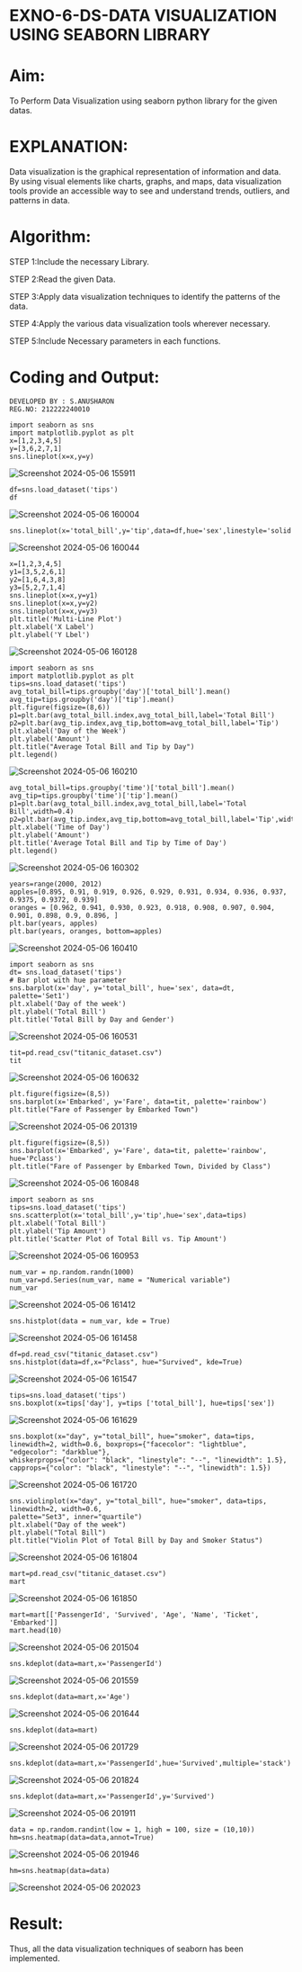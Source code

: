 # EXNO-6-DS-DATA VISUALIZATION USING SEABORN LIBRARY

# Aim:
  To Perform Data Visualization using seaborn python library for the given datas.

# EXPLANATION:
Data visualization is the graphical representation of information and data. By using visual elements like charts, graphs, and maps, data visualization tools provide an accessible way to see and understand trends, outliers, and patterns in data.

# Algorithm:
STEP 1:Include the necessary Library.

STEP 2:Read the given Data.

STEP 3:Apply data visualization techniques to identify the patterns of the data.

STEP 4:Apply the various data visualization tools wherever necessary.

STEP 5:Include Necessary parameters in each functions.

# Coding and Output:
```
DEVELOPED BY : S.ANUSHARON
REG.NO: 212222240010
```
```
import seaborn as sns
import matplotlib.pyplot as plt
x=[1,2,3,4,5]
y=[3,6,2,7,1]
sns.lineplot(x=x,y=y)
```
![Screenshot 2024-05-06 155911](https://github.com/Anusharonselva/EXNO-6-DS/assets/119405600/49d9b1ca-f56c-4a3c-9f69-2fd60595a9bd)
```
df=sns.load_dataset('tips')
df
```
![Screenshot 2024-05-06 160004](https://github.com/Anusharonselva/EXNO-6-DS/assets/119405600/fd6d7841-8c38-4994-9fbf-85db4897edf7)
```
sns.lineplot(x='total_bill',y='tip',data=df,hue='sex',linestyle='solid',legend='auto')
```
![Screenshot 2024-05-06 160044](https://github.com/Anusharonselva/EXNO-6-DS/assets/119405600/9f5e55e3-a87f-4db0-b679-c7f2f6299e9e)
```
x=[1,2,3,4,5]
y1=[3,5,2,6,1]
y2=[1,6,4,3,8]
y3=[5,2,7,1,4]
sns.lineplot(x=x,y=y1)
sns.lineplot(x=x,y=y2)
sns.lineplot(x=x,y=y3)
plt.title('Multi-Line Plot')
plt.xlabel('X Label')
plt.ylabel('Y Lbel')
```
![Screenshot 2024-05-06 160128](https://github.com/Anusharonselva/EXNO-6-DS/assets/119405600/be2634bf-e69f-4bd7-80c2-961e8e985caa)
```
import seaborn as sns
import matplotlib.pyplot as plt
tips=sns.load_dataset('tips')
avg_total_bill=tips.groupby('day')['total_bill'].mean()
avg_tip=tips.groupby('day')['tip'].mean()
plt.figure(figsize=(8,6))
p1=plt.bar(avg_total_bill.index,avg_total_bill,label='Total Bill')
p2=plt.bar(avg_tip.index,avg_tip,bottom=avg_total_bill,label='Tip')
plt.xlabel('Day of the Week')
plt.ylabel('Amount')
plt.title("Average Total Bill and Tip by Day")
plt.legend()
```
![Screenshot 2024-05-06 160210](https://github.com/Anusharonselva/EXNO-6-DS/assets/119405600/d6e12d89-00ee-4020-9052-95353c75ddfc)
```
avg_total_bill=tips.groupby('time')['total_bill'].mean()
avg_tip=tips.groupby('time')['tip'].mean()
p1=plt.bar(avg_total_bill.index,avg_total_bill,label='Total Bill',width=0.4)
p2=plt.bar(avg_tip.index,avg_tip,bottom=avg_total_bill,label='Tip',width=0.4)
plt.xlabel('Time of Day')
plt.ylabel('Amount')
plt.title('Average Total Bill and Tip by Time of Day')
plt.legend()
```
![Screenshot 2024-05-06 160302](https://github.com/Anusharonselva/EXNO-6-DS/assets/119405600/8b6cf167-f1b1-4125-a1bf-893d015466d2)
```
years=range(2000, 2012)
apples=[0.895, 0.91, 0.919, 0.926, 0.929, 0.931, 0.934, 0.936, 0.937, 0.9375, 0.9372, 0.939] 
oranges = [0.962, 0.941, 0.930, 0.923, 0.918, 0.908, 0.907, 0.904, 0.901, 0.898, 0.9, 0.896, ]
plt.bar(years, apples)
plt.bar(years, oranges, bottom=apples)
```
![Screenshot 2024-05-06 160410](https://github.com/Anusharonselva/EXNO-6-DS/assets/119405600/23c58270-fd80-48b7-b389-f17c79e31534)
```
import seaborn as sns
dt= sns.load_dataset('tips')
# Bar plot with hue parameter
sns.barplot(x='day', y='total_bill', hue='sex', data=dt, palette='Set1')
plt.xlabel('Day of the week')
plt.ylabel('Total Bill')
plt.title('Total Bill by Day and Gender')
```
![Screenshot 2024-05-06 160531](https://github.com/Anusharonselva/EXNO-6-DS/assets/119405600/552ea7af-f178-4ee3-a995-3cea86a3d517)
```
tit=pd.read_csv("titanic_dataset.csv")
tit
```
![Screenshot 2024-05-06 160632](https://github.com/Anusharonselva/EXNO-6-DS/assets/119405600/85bbe2e0-26d9-48f4-a525-dba9676dec9e)
```
plt.figure(figsize=(8,5))
sns.barplot(x='Embarked', y='Fare', data=tit, palette='rainbow') 
plt.title("Fare of Passenger by Embarked Town")
```
![Screenshot 2024-05-06 201319](https://github.com/Anusharonselva/EXNO-6-DS/assets/119405600/04aef0b1-40bc-4ed1-8712-39b11bc5c8de)

```
plt.figure(figsize=(8,5))
sns.barplot(x='Embarked', y='Fare', data=tit, palette='rainbow', hue='Pclass') 
plt.title("Fare of Passenger by Embarked Town, Divided by Class")
```
![Screenshot 2024-05-06 160848](https://github.com/Anusharonselva/EXNO-6-DS/assets/119405600/3abb21a9-8a8f-4e3f-869c-817cd65f372f)
```
import seaborn as sns
tips=sns.load_dataset('tips')
sns.scatterplot(x='total_bill',y='tip',hue='sex',data=tips)
plt.xlabel('Total Bill')
plt.ylabel('Tip Amount')
plt.title('Scatter Plot of Total Bill vs. Tip Amount')
```
![Screenshot 2024-05-06 160953](https://github.com/Anusharonselva/EXNO-6-DS/assets/119405600/69a6d3bd-7a4c-4f22-9ec0-0a395db5bfe5)

```
num_var = np.random.randn(1000)
num_var=pd.Series(num_var, name = "Numerical variable")
num_var
```
![Screenshot 2024-05-06 161412](https://github.com/Anusharonselva/EXNO-6-DS/assets/119405600/9afb2c33-4183-424b-9f6f-a759713f8dff)
```
sns.histplot(data = num_var, kde = True)
```
![Screenshot 2024-05-06 161458](https://github.com/Anusharonselva/EXNO-6-DS/assets/119405600/23c94a65-4311-4ee7-9b6e-7a363ebab670)
```
df=pd.read_csv("titanic_dataset.csv")
sns.histplot(data=df,x="Pclass", hue="Survived", kde=True)
```
![Screenshot 2024-05-06 161547](https://github.com/Anusharonselva/EXNO-6-DS/assets/119405600/d13a9418-892a-453d-b72f-30ac8e87bcbd)
```
tips=sns.load_dataset('tips')
sns.boxplot(x=tips['day'], y=tips ['total_bill'], hue=tips['sex'])
```
![Screenshot 2024-05-06 161629](https://github.com/Anusharonselva/EXNO-6-DS/assets/119405600/e20337b2-2b14-495f-a52f-0af4cf6c1caa)

```
sns.boxplot(x="day", y="total_bill", hue="smoker", data=tips, linewidth=2, width=0.6, boxprops={"facecolor": "lightblue", "edgecolor": "darkblue"},
whiskerprops={"color": "black", "linestyle": "--", "linewidth": 1.5}, capprops={"color": "black", "linestyle": "--", "linewidth": 1.5})
```
![Screenshot 2024-05-06 161720](https://github.com/Anusharonselva/EXNO-6-DS/assets/119405600/5beeead7-5e71-44b9-9f4d-1757c08b717e)
```
sns.violinplot(x="day", y="total_bill", hue="smoker", data=tips, linewidth=2, width=0.6,
palette="Set3", inner="quartile")
plt.xlabel("Day of the week")
plt.ylabel("Total Bill")
plt.title("Violin Plot of Total Bill by Day and Smoker Status")
```
![Screenshot 2024-05-06 161804](https://github.com/Anusharonselva/EXNO-6-DS/assets/119405600/60486938-8a31-476b-9a03-82f02e229ce1)

```
mart=pd.read_csv("titanic_dataset.csv")
mart
```
![Screenshot 2024-05-06 161850](https://github.com/Anusharonselva/EXNO-6-DS/assets/119405600/8fde639d-a3b9-4768-b4d7-fe7ccc6318fb)
```
mart=mart[['PassengerId', 'Survived', 'Age', 'Name', 'Ticket', 'Embarked']] 
mart.head(10)
```
![Screenshot 2024-05-06 201504](https://github.com/Anusharonselva/EXNO-6-DS/assets/119405600/047ec4fb-77ef-4904-9336-4c36470af5ca)
```
sns.kdeplot(data=mart,x='PassengerId')
```
![Screenshot 2024-05-06 201559](https://github.com/Anusharonselva/EXNO-6-DS/assets/119405600/f5e857ca-4b90-4797-9921-009d3801bd42)
```
sns.kdeplot(data=mart,x='Age')
```
![Screenshot 2024-05-06 201644](https://github.com/Anusharonselva/EXNO-6-DS/assets/119405600/08ccbb17-85df-44f2-af62-231d19053113)
```
sns.kdeplot(data=mart)
```
![Screenshot 2024-05-06 201729](https://github.com/Anusharonselva/EXNO-6-DS/assets/119405600/a3a4a863-dafb-4267-be4f-89f875c8594a)
```
sns.kdeplot(data=mart,x='PassengerId',hue='Survived',multiple='stack')
```
![Screenshot 2024-05-06 201824](https://github.com/Anusharonselva/EXNO-6-DS/assets/119405600/3464c54e-9040-42dd-8bdc-4e8307ea657c)
```
sns.kdeplot(data=mart,x='PassengerId',y='Survived')
```
![Screenshot 2024-05-06 201911](https://github.com/Anusharonselva/EXNO-6-DS/assets/119405600/af4205be-34da-4900-968d-dcd16a430976)
```
data = np.random.randint(low = 1, high = 100, size = (10,10))
hm=sns.heatmap(data=data,annot=True)
```
![Screenshot 2024-05-06 201946](https://github.com/Anusharonselva/EXNO-6-DS/assets/119405600/39c01876-fb2e-41e1-8e58-49e786960738)
```
hm=sns.heatmap(data=data)
```
![Screenshot 2024-05-06 202023](https://github.com/Anusharonselva/EXNO-6-DS/assets/119405600/01ef62a5-40a0-4c78-aaac-d2183ea2609b)

# Result:
Thus, all the data visualization techniques of seaborn has been implemented.
